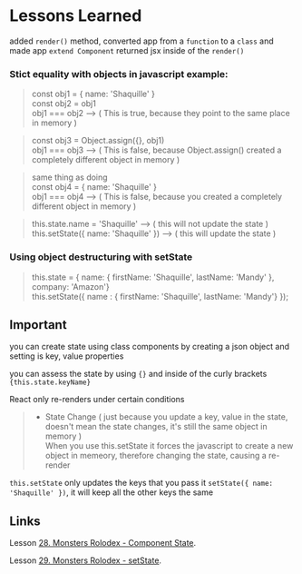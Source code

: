 # Lessons Learned
added `render()` method, converted app from a `function` to a `class` and made app `extend Component`
returned jsx inside of the `render()` 

### Stict equality with objects in javascript example:
>const obj1 = { name: 'Shaquille' }\
>const obj2 = obj1\
>obj1 === obj2 --> ( This is true, because they point to the same place in memory )


>const obj3 = Object.assign({}, obj1)\
>obj1 === obj3 --> ( This is false, because Object.assign() created a completely different object in memory )

>same thing as doing    
>const obj4 = { name: 'Shaquille' }\
>obj1 === obj4 --> ( This is false, because you created a completely different object in memory )

>this.state.name = 'Shaquille' --> ( this will not update the state )  
>this.setState({ name: 'Shaquille' }) --> ( this will update the state )

### Using object destructuring with setState  
> this.state = { name: { firstName: 'Shaquille', lastName: 'Mandy' }, company: 'Amazon'}  
>this.setState({ name : { firstName: 'Shaquille', lastName: 'Mandy'} });  


## Important
you can create state using class components by creating a json object and setting is key, value properties

you can assess the state by using `{}` and inside of the curly brackets `{this.state.keyName}`

React only re-renders under certain conditions
>- State Change ( just because you update a key, value in the state, doesn't mean the state changes, it's still the same object in memory )\
>When you use this.setState it forces the javascript to create a new object in memeory, therefore changing the state, causing a re-render


`this.setState` only updates the keys that you pass it `setState({ name: 'Shaquille' })`, it will keep all the other keys the same
## Links
Lesson [28. Monsters Rolodex - Component State](https://www.udemy.com/course/complete-react-developer-zero-to-mastery/learn/lecture/30554052#overview).

Lesson [29. Monsters Rolodex - setState](https://www.udemy.com/course/complete-react-developer-zero-to-mastery/learn/lecture/30554056#overview).



